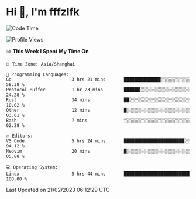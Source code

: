 # Hi 👋, I'm fffzlfk

<!--START_SECTION:waka-->
![Code Time](http://img.shields.io/badge/Code%20Time-45%20hrs%2059%20mins-blue)

![Profile Views](http://img.shields.io/badge/Profile%20Views-7-blue)

📊 **This Week I Spent My Time On** 

```text
⌚︎ Time Zone: Asia/Shanghai

💬 Programming Languages: 
Go                       3 hrs 21 mins       ██████████████░░░░░░░░░░░   58.38 % 
Protocol Buffer          1 hr 23 mins        ██████░░░░░░░░░░░░░░░░░░░   24.28 % 
Rust                     34 mins             ██░░░░░░░░░░░░░░░░░░░░░░░   10.02 % 
Other                    12 mins             █░░░░░░░░░░░░░░░░░░░░░░░░   03.61 % 
Bash                     7 mins              ░░░░░░░░░░░░░░░░░░░░░░░░░   02.28 % 

🔥 Editors: 
VS Code                  5 hrs 24 mins       ███████████████████████░░   94.12 % 
Neovim                   20 mins             █░░░░░░░░░░░░░░░░░░░░░░░░   05.88 % 

💻 Operating System: 
Linux                    5 hrs 44 mins       █████████████████████████   100.00 % 

```


 Last Updated on 21/02/2023 06:12:29 UTC
<!--END_SECTION:waka-->
